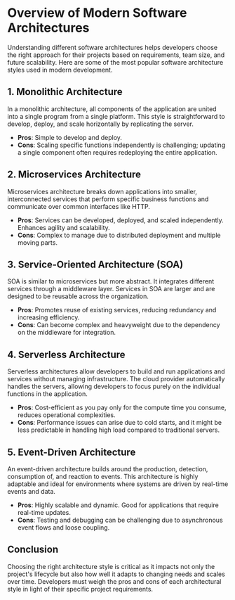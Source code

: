 # Overview of Modern Software Architectures

Understanding different software architectures helps developers choose the right approach for their projects based on requirements, team size, and future scalability. Here are some of the most popular software architecture styles used in modern development.

## 1. Monolithic Architecture
In a monolithic architecture, all components of the application are united into a single program from a single platform. This style is straightforward to develop, deploy, and scale horizontally by replicating the server.

- **Pros**: Simple to develop and deploy.
- **Cons**: Scaling specific functions independently is challenging; updating a single component often requires redeploying the entire application.

## 2. Microservices Architecture
Microservices architecture breaks down applications into smaller, interconnected services that perform specific business functions and communicate over common interfaces like HTTP.

- **Pros**: Services can be developed, deployed, and scaled independently. Enhances agility and scalability.
- **Cons**: Complex to manage due to distributed deployment and multiple moving parts.

## 3. Service-Oriented Architecture (SOA)
SOA is similar to microservices but more abstract. It integrates different services through a middleware layer. Services in SOA are larger and are designed to be reusable across the organization.

- **Pros**: Promotes reuse of existing services, reducing redundancy and increasing efficiency.
- **Cons**: Can become complex and heavyweight due to the dependency on the middleware for integration.

## 4. Serverless Architecture
Serverless architectures allow developers to build and run applications and services without managing infrastructure. The cloud provider automatically handles the servers, allowing developers to focus purely on the individual functions in the application.

- **Pros**: Cost-efficient as you pay only for the compute time you consume, reduces operational complexities.
- **Cons**: Performance issues can arise due to cold starts, and it might be less predictable in handling high load compared to traditional servers.

## 5. Event-Driven Architecture
An event-driven architecture builds around the production, detection, consumption of, and reaction to events. This architecture is highly adaptable and ideal for environments where systems are driven by real-time events and data.

- **Pros**: Highly scalable and dynamic. Good for applications that require real-time updates.
- **Cons**: Testing and debugging can be challenging due to asynchronous event flows and loose coupling.

## Conclusion
Choosing the right architecture style is critical as it impacts not only the project's lifecycle but also how well it adapts to changing needs and scales over time. Developers must weigh the pros and cons of each architectural style in light of their specific project requirements.

